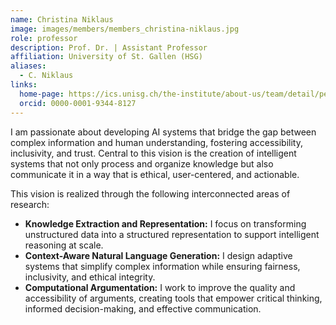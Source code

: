 ```yaml
---
name: Christina Niklaus
image: images/members/members_christina-niklaus.jpg
role: professor
description: Prof. Dr. | Assistant Professor
affiliation: University of St. Gallen (HSG)
aliases:
  - C. Niklaus
links:
  home-page: https://ics.unisg.ch/the-institute/about-us/team/detail/person-id/28fd459a-6078-46a3-bb2f-e3bc240491df/
  orcid: 0000-0001-9344-8127
---
```


I am passionate about developing AI systems that bridge the gap between complex information and human understanding, fostering accessibility, inclusivity, and trust. Central to this vision is the creation of intelligent systems that not only process and organize knowledge but also communicate it in a way that is ethical, user-centered, and actionable. 

This vision is realized through the following interconnected areas of research:

- **Knowledge Extraction and Representation:** I focus on transforming unstructured data into a structured representation to support intelligent reasoning at scale.
- **Context-Aware Natural Language Generation:** I design adaptive systems that simplify complex information while ensuring fairness, inclusivity, and ethical integrity.
- **Computational Argumentation:** I work to improve the quality and accessibility of arguments, creating tools that empower critical thinking, informed decision-making, and effective communication.